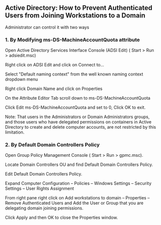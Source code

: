 ## Active Directory: How to Prevent Authenticated Users from Joining Workstations to a Domain

Administrator can control it with two ways

### 1. By Modifying ms-DS-MachineAccountQuota attribute

Open Active Directory Services Interface Console (ADSI Edit) ( Start > Run > adsiedit.msc)

Right click on ADSI Edit and click on Connect to... 

Select "Default naming context" from the well known naming context dropdown menu

Right click Domain Name and click on Properties

On the Attribute Editor Tab scroll down to  ms-DS-MachineAccountQuota 

Click Edit ms-DS-MachineAccountQuota and set to 0, Click OK to exit.

Note:
That users in the Administrators or Domain Administrators groups, and those users who have delegated permissions on containers in Active Directory to create and delete computer accounts, are not restricted by this limitation.

### 2. By Default Domain Controllers Policy

Open Group Policy Management Console ( Start > Run > gpmc.msc).

Locate Domain Controllers OU and find Default Domain Controllers Policy.

Edit Default Domain Controllers Policy.

Expand Computer Configuration – Policies – Windows Settings – Security Settings – User Rights Assignment

From right pane right click on Add workstations to domain – Properties – Remove Authenticated Users and Add the User or Group that you are delegating domain joining permissions.

Click Apply and then OK to close the Properties window. 
